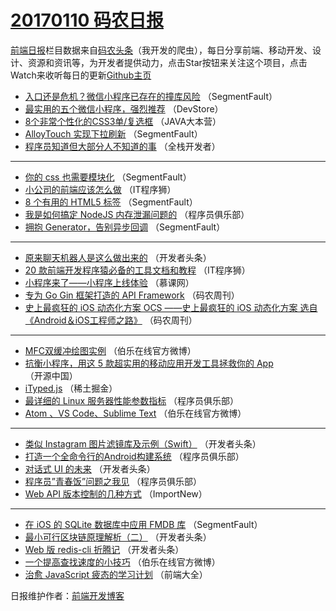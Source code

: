 # [20170110 码农日报](https://github.com/kujian/frontendDaily/blob/master/2017/01/10.md)

[前端日报](http://caibaojian.com/c/news)栏目数据来自[码农头条](http://hao.caibaojian.com/)（我开发的爬虫），每日分享前端、移动开发、设计、资源和资讯等，为开发者提供动力，点击Star按钮来关注这个项目，点击Watch来收听每日的更新[Github主页](https://github.com/kujian/frontendDaily)
* [入口还是危机？微信小程序已存在的撞库风险](http://hao.caibaojian.com/21154.html) （SegmentFault）
* [最实用的五个微信小程序，强烈推荐](http://hao.caibaojian.com/21170.html) （DevStore）
* [8个非常个性化的CSS3单/复选框](http://hao.caibaojian.com/21130.html) （JAVA大本营）
* [AlloyTouch 实现下拉刷新](http://hao.caibaojian.com/21155.html) （SegmentFault）
* [程序员知道但大部分人不知道的事](http://hao.caibaojian.com/21102.html) （全栈开发者）

***
* [你的 css 也需要模块化](http://hao.caibaojian.com/21158.html) （SegmentFault）
* [小公司的前端应该怎么做](http://hao.caibaojian.com/21172.html) （IT程序狮）
* [8 个有用的 HTML5 标签](http://hao.caibaojian.com/21159.html) （SegmentFault）
* [我是如何搞定 NodeJS 内存泄漏问题的](http://hao.caibaojian.com/21135.html) （程序员俱乐部）
* [拥抱 Generator，告别异步回调](http://hao.caibaojian.com/21156.html) （SegmentFault）

***
* [原来聊天机器人是这么做出来的](http://hao.caibaojian.com/21140.html) （开发者头条）
* [20 款前端开发程序猿必备的工具文档和教程](http://hao.caibaojian.com/21175.html) （IT程序狮）
* [小程序来了——小程序上线体验](http://hao.caibaojian.com/21100.html) （慕课网）
* [专为 Go Gin 框架打造的 API Framework](http://hao.caibaojian.com/21147.html) （码农周刊）
* [史上最疯狂的 iOS 动态化方案 OCS ——史上最疯狂的 iOS 动态化方案 选自《Android＆iOS工程师之路》](http://hao.caibaojian.com/21148.html) （码农周刊）

***
* [MFC双缓冲绘图实例](http://hao.caibaojian.com/21186.html) （伯乐在线官方微博）
* [抗衡小程序，用这 5 款超实用的移动应用开发工具拯救你的 App](http://hao.caibaojian.com/21176.html) （开源中国）
* [iTyped.js](http://hao.caibaojian.com/21182.html) （稀土掘金）
* [最详细的 Linux 服务器性能参数指标](http://hao.caibaojian.com/21136.html) （程序员俱乐部）
* [Atom 、VS Code、Sublime Text](http://hao.caibaojian.com/21188.html) （伯乐在线官方微博）

***
* [类似 Instagram 图片滤镜库及示例（Swift）](http://hao.caibaojian.com/21141.html) （开发者头条）
* [打造一个全命令行的Android构建系统](http://hao.caibaojian.com/21132.html) （程序员俱乐部）
* [对话式 UI 的未来](http://hao.caibaojian.com/21142.html) （开发者头条）
* [程序员”青春饭”问题之我见](http://hao.caibaojian.com/21133.html) （程序员俱乐部）
* [Web API 版本控制的几种方式](http://hao.caibaojian.com/21101.html) （ImportNew）

***
* [在 iOS 的 SQLite 数据库中应用 FMDB 库](http://hao.caibaojian.com/21157.html) （SegmentFault）
* [最小可行区块链原理解析（二）](http://hao.caibaojian.com/21144.html) （开发者头条）
* [Web 版 redis-cli 折腾记](http://hao.caibaojian.com/21145.html) （开发者头条）
* [一个提高查找速度的小技巧](http://hao.caibaojian.com/21183.html) （伯乐在线官方微博）
* [治愈 JavaScript 疲态的学习计划](http://hao.caibaojian.com/21118.html) （前端大全）

日报维护作者：[前端开发博客](http://caibaojian.com/) 